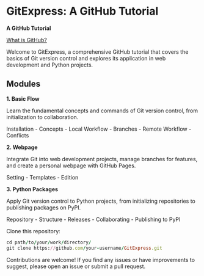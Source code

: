 # GitExpress: A GitHub Tutorial

**A GitHub Tutorial**

[What is GitHub?](https://www.youtube.com/watch?v=your-video-id)


Welcome to GitExpress, a comprehensive GitHub tutorial that covers the basics of Git version control and explores its application in web development and Python projects.

## Modules

**1. Basic Flow**

Learn the fundamental concepts and commands of Git version control, from initialization to collaboration.

Installation - Concepts - Local Workflow - Branches - Remote Workflow - Conflicts




**2. Webpage**

Integrate Git into web development projects, manage branches for features, and create a personal webpage with GitHub Pages.

Setting - Templates - Edition


**3. Python Packages**

Apply Git version control to Python projects, from initializing repositories to publishing packages on PyPI.

Repository - Structure - Releases - Collaborating - Publishing to PyPI



Clone this repository:

```ruby
cd path/to/your/work/directory/
git clone https://github.com/your-username/GitExpress.git
```



Contributions are welcome! If you find any issues or have improvements to suggest, please open an issue or submit a pull request.
